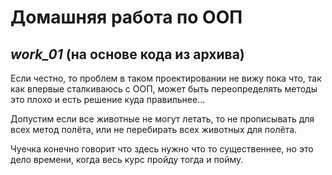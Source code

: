 #
# __Домашняя работа по ООП__

## ___work_01___ (на основе кода из архива)

Если честно, то проблем в таком проектировании не вижу пока что, так как впервые сталкиваюсь с ООП, может быть переопределять методы это плохо и есть решение куда правильнее...

Допустим если все животные не могут летать, то не прописывать для всех метод полёта, или не перебирать всех животных для полёта.

Чуечка конечно говорит что здесь нужно что то существеннее, но это дело времени, когда весь курс пройду тогда и пойму.
